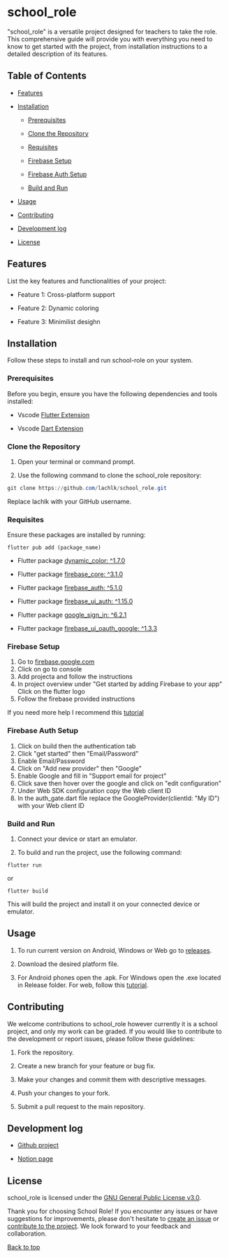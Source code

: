 # school_role

"school_role" is a versatile project designed for teachers to take the role. This comprehensive guide will provide you with everything you need to know to get started with the project, from installation instructions to a detailed description of its features.

## Table of Contents

- [Features](#features)

- [Installation](#installation)

  - [Prerequisites](#prerequisites)

  - [Clone the Repository](#clone-the-repository)
  - [Requisites](#requisites)
  - [Firebase Setup](#firebase-setup)
  - [Firebase Auth Setup](#firebase-auth-setup)

  - [Build and Run](#build-and-run)

- [Usage](#usage)

- [Contributing](#contributing)

- [Development log](#development-log)

- [License](#license)

## Features

List the key features and functionalities of your project:

- Feature 1: Cross-platform support

- Feature 2: Dynamic coloring

- Feature 3: Minimilist desighn

## Installation

Follow these steps to install and run school-role on your system.

### Prerequisites

Before you begin, ensure you have the following dependencies and tools installed:

- Vscode [Flutter Extension](https://marketplace.visualstudio.com/items?itemName=Dart-Code.flutter)

- Vscode [Dart Extension](https://marketplace.visualstudio.com/items?itemName=Dart-Code.dart-code)


### Clone the Repository

1. Open your terminal or command prompt.

2. Use the following command to clone the school_role repository:

```Powershell
git clone https://github.com/lachlk/school_role.git
```

   Replace lachlk with your GitHub username.

### Requisites

Ensure these packages are installed by running:
```
flutter pub add (package_name)
```
- Flutter package [dynamic_color: ^1.7.0](https://pub.dev/packages/dynamic_color)

- Flutter package [firebase_core: ^3.1.0](https://pub.dev/packages/firebase_core)

- Flutter package [firebase_auth: ^5.1.0](https://pub.dev/packages/firebase_auth)

- Flutter package [firebase_ui_auth: ^1.15.0](https://pub.dev/packages/firebase_ui_auth)

- Flutter package [google_sign_in: ^6.2.1](https://pub.dev/packages/google_sign_in)

- Flutter package [firebase_ui_oauth_google: ^1.3.3](https://pub.dev/packages/firebase_ui_oauth_google)

### Firebase Setup
1. Go to [firebase.google.com](https://firebase.google.com/)
2. Click on go to console
3. Add projecta and follow the instructions
4. In project overview under "Get started by adding Firebase to your app" Click on the flutter logo
5. Follow the firebase provided instructions

If you need more help I recommend this [tutorial](https://firebase.google.com/docs/flutter/setup?platform=ios)

### Firebase Auth Setup
1. Click on build then the authentication tab
2. Click "get started" then "Email/Password"
3. Enable Email/Password
4. Click on "Add new provider" then "Google" 
5. Enable Google and fill in "Support email for project"
6. Click save then hover over the google and click on "edit configuration"
7. Under Web SDK configuration copy the Web client ID
8. In the auth_gate.dart file replace the GoogleProvider(clientId: "My ID") with your Web client ID

### Build and Run

1. Connect your device or start an emulator.

2. To build and run the project, use the following command:

```
flutter run
```
or
```
flutter build
```

This will build the project and install it on your connected device or emulator.

## Usage

1. To run current version on Android, Windows or Web go to [releases](https://github.com/lachlk/school_role/releases).

2. Download the desired platform file.

3. For Android phones open the .apk. For Windows open the .exe located in Release folder. For web, follow this [tutorial](https://dev.to/tyu1996/deploying-flutter-web-app-on-live-server-5c5).

## Contributing

We welcome contributions to school_role however currently it is a school project, and only my work can be graded. If you would like to contribute to the development or report issues, please follow these guidelines:

1. Fork the repository.

2. Create a new branch for your feature or bug fix.

3. Make your changes and commit them with descriptive messages.

4. Push your changes to your fork.

5. Submit a pull request to the main repository.

## Development log
- [Github project](https://github.com/users/lachlk/projects/1/)

- [Notion page](https://bevel-newsboy-d57.notion.site/7DIT-Major-Project-Portfolio-1263e97aa2a8475e8f1301712843601a?pvs=4)

## License

school_role is licensed under the [GNU General Public License v3.0](https://github.com/lachlk/school_role/blob/main/LICENSE).

Thank you for choosing School Role! If you encounter any issues or have suggestions for improvements, please don't hesitate to [create an issue](https://github.com/lachlk/school_role/issues/new/choose) or [contribute to the project](#contributing). We look forward to your feedback and collaboration.

[Back to top](#school_role)
